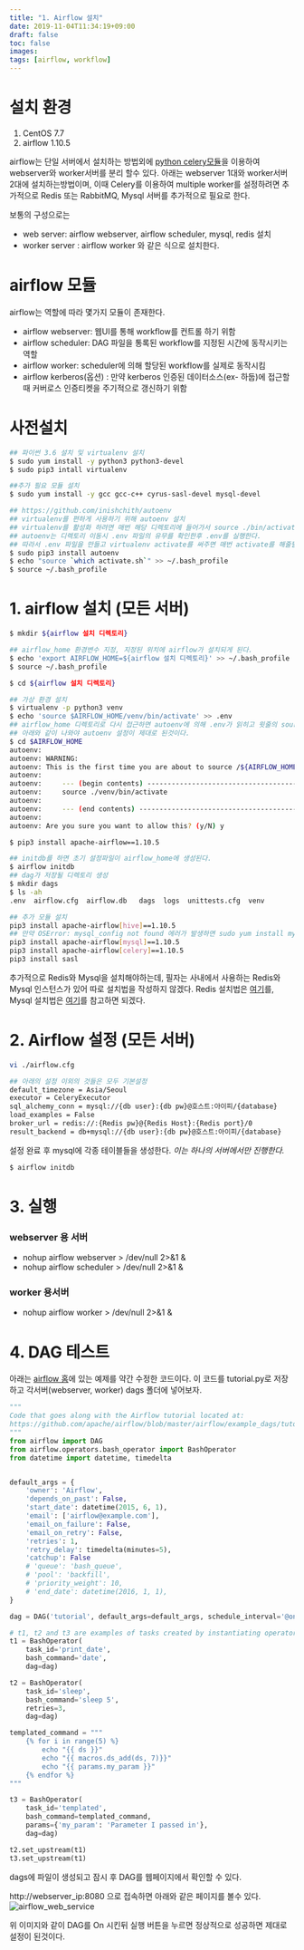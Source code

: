 ```yaml
---
title: "1. Airflow 설치"
date: 2019-11-04T11:34:19+09:00
draft: false
toc: false
images:
tags: [airflow, workflow]
---
```


# 설치 환경
1. CentOS 7.7
2. airflow 1.10.5

airflow는 단일 서버에서 설치하는 방법외에 [python celery모듈](http://www.celeryproject.org/)을 이용하여 webserver와 worker서버를 분리 할수 있다. 
아래는 webserver 1대와 worker서버 2대에 설치하는방법이며, 이때 Celery를 이용하여 multiple worker를 설정하려면 추가적으로 Redis 또는 RabbitMQ, Mysql 서버를 추가적으로 필요로 한다.

보통의 구성으로는

* web server: airflow webserver, airflow scheduler, mysql, redis 설치
* worker server : airflow worker
와 같은 식으로 설치한다.

# airflow 모듈
airflow는 역할에 따라 몇가지 모듈이 존재한다.

* airflow webserver: 웹UI를 통해 workflow를 컨트롤 하기 위함
* airflow scheduler: DAG 파일을 통록된 workflow를 지정된 시간에 동작시키는 역할
* airflow worker: scheduler에 의해 할당된 workflow를 실제로 동작시킴
* airflow kerberos(옵션) : 만약 kerberos 인증된 데이터소스(ex- 하둡)에 접근할때 커버로스 인증티켓을 주기적으로 갱신하기 위함

# 사전설치
```bash
## 파이썬 3.6 설치 및 virtualenv 설치
$ sudo yum install -y python3 python3-devel
$ sudo pip3 intall virtualenv

##추가 필요 모듈 설치
$ sudo yum install -y gcc gcc-c++ cyrus-sasl-devel mysql-devel

## https://github.com/inishchith/autoenv
## virtualenv를 편하게 사용하기 위해 autoenv 설치
## virtualenv를 활성화 하려면 매번 해당 디렉토리에 들어가서 source ./bin/activate 를 실행해줘야 한다.
## autoenv는 디렉토리 이동시 .env 파일의 유무를 확인한후 .env를 실행한다.
## 따라서 .env 파일을 만들고 virtualenv activate를 써주면 매번 activate를 해줄필요 없이 자동으로 처리된다.
$ sudo pip3 install autoenv
$ echo "source `which activate.sh`" >> ~/.bash_profile
$ source ~/.bash_profile
```

# 1. airflow 설치 (모든 서버)
```bash
$ mkdir ${airflow 설치 디렉토리}

## airflow_home 환경변수 지정, 지정된 위치에 airflow가 설치되게 된다.
$ echo 'export AIRFLOW_HOME=${airflow 설치 디렉토리}' >> ~/.bash_profile
$ source ~/.bash_profile

$ cd ${airflow 설치 디렉토리}

## 가상 환경 설치
$ virtualenv -p python3 venv
$ echo 'source $AIRFLOW_HOME/venv/bin/activate' >> .env
## airflow_home 디렉토리로 다시 접근하면 autoenv에 의해 .env가 읽히고 윗줄의 source 설정이 읽힌다.
## 아래와 같이 나와야 autoenv 설정이 제대로 된것이다.
$ cd $AIRFLOW_HOME
autoenv:
autoenv: WARNING:
autoenv: This is the first time you are about to source /${AIRFLOW_HOME}/.env:
autoenv:
autoenv:     --- (begin contents) ---------------------------------------
autoenv:     source ./venv/bin/activate
autoenv:
autoenv:     --- (end contents) -----------------------------------------
autoenv:
autoenv: Are you sure you want to allow this? (y/N) y

$ pip3 install apache-airflow==1.10.5

## initdb를 하면 초기 설정파일이 airflow_home에 생성된다.
$ airflow initdb
## dag가 저장될 디렉토리 생성
$ mkdir dags
$ ls -ah
.env  airflow.cfg  airflow.db	dags  logs  unittests.cfg  venv 

## 추가 모듈 설치
pip3 install apache-airflow[hive]==1.10.5
## 만약 OSError: mysql_config not found 에러가 발생하면 sudo yum install mysql-devel을 설치한다.
pip3 install apache-airflow[mysql]==1.10.5
pip3 install apache-airflow[celery]==1.10.5
pip3 install sasl

```

추가적으로 Redis와 Mysql을 설치해야하는데, 필자는 사내에서 사용하는 Redis와 Mysql 인스턴스가 있어 따로 설치법을 작성하지 않겠다.
Redis 설치법은 [여기](https://redis.io/download)를, Mysql 설치법은 [여기](https://opentutorials.org/module/1701/10229)를 참고하면 되겠다.

# 2. Airflow 설정 (모든 서버)
```bash
vi ./airflow.cfg

## 아래의 설정 이외의 것들은 모두 기본설정
default_timezone = Asia/Seoul
executor = CeleryExecutor
sql_alchemy_conn = mysql://{db user}:{db pw}@호스트:아이피/{database}
load_examples = False
broker_url = redis://:{Redis pw}@{Redis Host}:{Redis port}/0
result_backend = db+mysql://{db user}:{db pw}@호스트:아이피/{database}
```

설정 완료 후 mysql에 각종 테이블들을 생성한다. *이는 하나의 서버에서만 진행한다.*
```bash
$ airflow initdb
```

# 3. 실행

### webserver 용 서버

* nohup airflow webserver > /dev/null 2>&1 &
* nohup airflow scheduler > /dev/null 2>&1 &

### worker 용서버
* nohup airflow worker > /dev/null 2>&1 &


# 4. DAG 테스트
아래는 [airflow 홈](https://airflow.apache.org/tutorial.html)에 있는 예제를 약간 수정한 코드이다. 이 코드를 tutorial.py로 저장하고 각서버(webserver, worker) dags 폴더에 넣어보자. 
```python
"""
Code that goes along with the Airflow tutorial located at:
https://github.com/apache/airflow/blob/master/airflow/example_dags/tutorial.py
"""
from airflow import DAG
from airflow.operators.bash_operator import BashOperator
from datetime import datetime, timedelta


default_args = {
    'owner': 'Airflow',
    'depends_on_past': False,
    'start_date': datetime(2015, 6, 1),
    'email': ['airflow@example.com'],
    'email_on_failure': False,
    'email_on_retry': False,
    'retries': 1,
    'retry_delay': timedelta(minutes=5),
    'catchup': False
    # 'queue': 'bash_queue',
    # 'pool': 'backfill',
    # 'priority_weight': 10,
    # 'end_date': datetime(2016, 1, 1),
}

dag = DAG('tutorial', default_args=default_args, schedule_interval='@once')

# t1, t2 and t3 are examples of tasks created by instantiating operators
t1 = BashOperator(
    task_id='print_date',
    bash_command='date',
    dag=dag)

t2 = BashOperator(
    task_id='sleep',
    bash_command='sleep 5',
    retries=3,
    dag=dag)

templated_command = """
    {% for i in range(5) %}
        echo "{{ ds }}"
        echo "{{ macros.ds_add(ds, 7)}}"
        echo "{{ params.my_param }}"
    {% endfor %}
"""

t3 = BashOperator(
    task_id='templated',
    bash_command=templated_command,
    params={'my_param': 'Parameter I passed in'},
    dag=dag)

t2.set_upstream(t1)
t3.set_upstream(t1)
```

dags에 파일이 생성되고 잠시 후 DAG를 웹페이지에서 확인할 수 있다.

http://webserver_ip:8080 으로 접속하면 아래와 같은 페이지를 볼수 있다.
![airflow_web_service](airflow-admin-1.png)

위 이미지와 같이 DAG를 On 시킨뒤 실행 버튼을 누르면 정상적으로 성공하면 제대로 설정이 된것이다.
